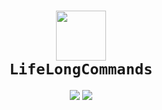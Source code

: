 <h1 align="center">
  <img src="https://img.freepik.com/free-vector/cute-cat-working-laptop-cartoon-vector-icon-illustration-animal-business-isolated-flat-vector_138676-11645.jpg?t=st=1748570984~exp=1748574584~hmac=98e97931a838193b3efccc35ffe08107bdbf8a7a3c3248b1607322301d858d24&w=1380" width="80" />
  <br>
  <code>LifeLongCommands</code>
</h1>

<p align="center">
  <img src="https://img.shields.io/badge/ScriptKiddy->_<-black?style=for-the-badge&logo=gnubash&logoColor=white" />
  <img src="https://img.shields.io/badge/status-active-success?style=for-the-badge&logo=hackthebox&logoColor=white" />
</p>

